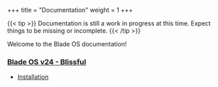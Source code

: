 +++
title = "Documentation"
weight = 1
+++

{{< tip >}} Documentation is still a work in progress at this time. Expect things to be missing or incomplete. {{< /tip >}}

Welcome to the Blade OS documentation!

### [Blade OS v24 - Blissful](v24/)
* [Installation](v24/installing.md)